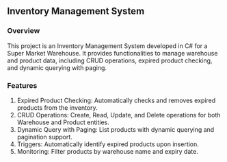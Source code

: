 ## Inventory Management System
### Overview
This project is an Inventory Management System developed in C# for a Super Market Warehouse. It provides functionalities to manage warehouse and product data, including CRUD operations, expired product checking, and dynamic querying with paging.

### Features
1. Expired Product Checking: Automatically checks and removes expired products from the inventory.
2. CRUD Operations: Create, Read, Update, and Delete operations for both Warehouse and Product entities.
3. Dynamic Query with Paging: List products with dynamic querying and pagination support.
4. Triggers: Automatically identify expired products upon insertion.
5. Monitoring: Filter products by warehouse name and expiry date.